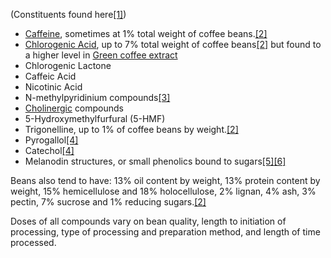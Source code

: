 



(Constituents found here[[1]](#ref1))


* [Caffeine](/supplements/caffeine/), sometimes at 1% total weight of coffee beans.[[2]](#ref2)
* [Chlorogenic Acid](/supplements/chlorogenic-acid/), up to 7% total weight of coffee beans[[2]](#ref2) but found to a higher level in [Green coffee extract](/supplements/green-coffee-extract/)
* Chlorogenic Lactone
* Caffeic Acid
* Nicotinic Acid
* N-methylpyridinium compounds[[3]](#ref3)
* [Cholinergic](/supplements/cholinergic/) compounds
* 5-Hydroxymethylfurfural (5-HMF)
* Trigonelline, up to 1% of coffee beans by weight.[[2]](#ref2)
* Pyrogallol[[4]](#ref4)
* Catechol[[4]](#ref4)
* Melanodin structures, or small phenolics bound to sugars[[5]](#ref5)[[6]](#ref6)

Beans also tend to have: 13% oil content by weight, 13% protein content by weight, 15% hemicellulose and 18% holocellulose, 2% lignan, 4% ash, 3% pectin, 7% sucrose and 1% reducing sugars.[[2]](#ref2)


Doses of all compounds vary on bean quality, length to initiation of processing, type of processing and preparation method, and length of time processed.

 


